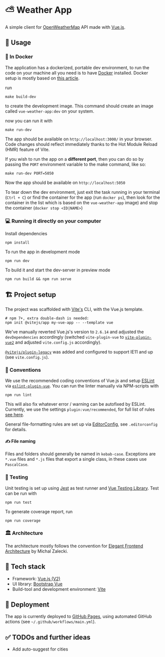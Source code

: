 # ⛅ Weather App

A simple client for [OpenWeatherMap](https://openweathermap.org/) API made with [Vue.js](https://vuejs.org/).

## 🔧 Usage

### 🐋 In Docker

The application has a dockerized, portable dev environment, to run the code on your machine all you need is to have [Docker](https://www.docker.com/) installed. Docker setup is mostly based on [this article](https://mherman.org/blog/dockerizing-a-react-app/).

run

```
make build-dev
```

to create the development image. This command should create an image called `vue-weather-app:dev` on your system.

now you can run it with

```
make run-dev
```

The app should be available on `http://localhost:3000/` in your browser. Code changes should reflect immediately thanks to the Hot Module Reload (HMR) feature of Vite.

If you wish to run the app on a **different port**, then you can do so by passing the `PORT` environment variable to the make command, like so:

```
make run-dev PORT=5050
```

Now the app should be available on `http://localhost:5050`

To tear down the dev environment, just exit the task running in your terminal (`Ctrl + C`) or find the container for the app (run `docker ps`), then look for the container in the list which is based on the `vue-weather-app` image) and stop the container (`docker stop <ID|NAME>`)

### 💻 Running it directly on your computer

Install dependencies
```shell
npm install
```

To run the app in development mode
```shell
npm run dev
```

To build it and start the dev-server in preview mode
```shell
npm run build && npm run serve
```

## 🏗️ Project setup

The project was scaffolded with [Vite's](https://vitejs.dev/) CLI, with the Vue.js template.

```shell
# npm 7+, extra double-dash is needed:
npm init @vitejs/app my-vue-app -- --template vue
```

We've manually reverted Vue.js's version to `2.6.14` and adjusted the `devDependencies` accordingly (switched `vite-plugin-vue` to [`vite-plugin-vue2`](https://www.npmjs.com/package/vite-plugin-vue2) and adjusted `vite.config.js` accordingly).

[`@vitejs/plugin-legacy`](https://www.npmjs.com/package/@vitejs/plugin-legacy) was added and configured to support IE11 and up (see `vite.config.js`).

### 📜 Conventions

We use the recommended coding conventions of Vue.js and setup [ESLint](https://eslint.org/) via [`eslint-plugin-vue`](https://eslint.vuejs.org/).
You can run the linter manually via NPM-scripts with

```shell
npm run lint
```

This will also fix whatever error / warning can be autofixed by ESLint.
Currently, we use the settings `plugin:vue/recommended`, for full list of rules [see here](https://eslint.vuejs.org/rules/).

General file-formatting rules are set up via [EditorConfig](https://editorconfig.org/), see `.editorconfig` for details.

#### ✍️ File naming
Files and folders should generally be named in `kebab-case`.
Exceptions are `*.vue` files and `*.js` files that export a single class, in these cases use `PascalCase`.

### 🧪 Testing

Unit testing is set up using [Jest](https://jestjs.io/) as test runner and [Vue Testing Library](https://testing-library.com/docs/vue-testing-library/intro).
Test can be run with

```shell
npm run test
```

To generate coverage report, run

```shell
npm run coverage
```

### 🏛️ Architecture

The architecture mostly follows the convention for [Elegant Frontend Architecture](https://michalzalecki.com/elegant-frontend-architecture/) by Michal Zalecki.

## 🥞 Tech stack

- Framework: [Vue.js (V2)](https://vuejs.org/v2/guide/)
- UI library: [Bootstrap Vue](https://bootstrap-vue.org/)
- Build-tool and development environment: [Vite](https://vitejs.dev/)

## 🚢 Deployment
The app is currently deployed to [GitHub Pages](https://pages.github.com/), using automated GitHub actions (see `~/.github/workflows/main.yml`).

## ✅ TODOs and further ideas

- Add auto-suggest for cities
